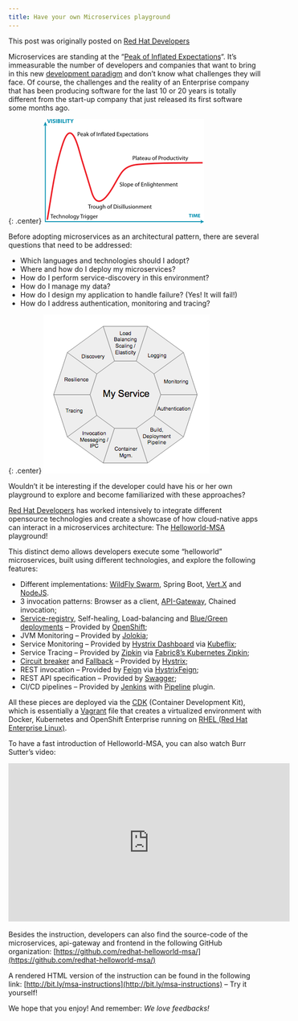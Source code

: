 ```yaml
---
title: Have your own Microservices playground
---
```


This post was originally posted on [Red Hat Developers](https://developers.redhat.com/blog/2016/07/27/have-your-own-microservices-playground/)

Microservices are standing at the “[Peak of Inflated Expectations](https://en.wikipedia.org/wiki/Hype_cycle)“. It’s immeasurable the number of developers and companies that want to bring in this new [development paradigm](http://www.joburg-archive.co.za/2006/pdfs/gds_book/chapter3.pdf) and don’t know what challenges they will face. Of course, the challenges and the reality of an Enterprise company that has been producing software for the last 10 or 20 years is totally different from the start-up company that just released its first software some months ago.


{: .center}
![](/assets/images/320px-gartner_hype_cycle-svg.png)

Before adopting microservices as an architectural pattern, there are several questions that need to be addressed:

- Which languages and technologies should I adopt?
- Where and how do I deploy my microservices?
- How do I perform service-discovery in this environment?
- How do I manage my data?
- How do I design my application to handle failure? (Yes! It will fail!) 
- How do I address authentication, monitoring and tracing?

{: .center}
![](/assets/images/microservices-concerns.png)

Wouldn’t it be interesting if the developer could have his or her own playground to explore and become familiarized with these approaches?

[Red Hat Developers](https://developers.redhat.com/) has worked intensively to integrate different opensource technologies and create a showcase of how cloud-native apps can interact in a microservices architecture: The [Helloworld-MSA](https://github.com/redhat-helloworld-msa/helloworld-msa) playground!

This distinct demo allows developers execute some “helloworld” microservices, built using different technologies, and explore the following features:


- Different implementations: [WildFly Swarm](http://wildfly-swarm.io/), Spring Boot, [Vert.X](http://vertx.io/) and [NodeJS](https://nodejs.org/).
- 3 invocation patterns: Browser as a client, [API-Gateway](http://microservices.io/patterns/apigateway.html), Chained invocation;
- [Service-registry](http://microservices.io/patterns/service-registry.html), Self-healing, Load-balancing  and [Blue/Green deployments](http://blog.christianposta.com/deploy/blue-green-deployments-a-b-testing-and-canary-releases/) – Provided by [OpenShift](https://www.openshift.com/);
- JVM Monitoring – Provided by [Jolokia](https://jolokia.org/);
- Service Monitoring – Provided by [Hystrix Dashboard](https://github.com/Netflix/Hystrix/tree/master/hystrix-dashboard) via [Kubeflix](https://github.com/fabric8io/kubeflix);
- Service Tracing – Provided by [Zipkin](http://zipkin.io/) via [Fabric8’s Kubernetes Zipkin](https://github.com/fabric8io/kubernetes-zipkin);
- [Circuit breaker](https://github.com/Netflix/Hystrix/wiki/Configuration#CommandCircuitBreaker) and [Fallback](https://github.com/Netflix/Hystrix/wiki/How-To-Use#Fallback) – Provided by [Hystrix](https://github.com/Netflix/Hystrix);
- REST invocation – Provided by [Feign](https://github.com/Netflix/feign) via [HystrixFeign](https://github.com/Netflix/feign/tree/master/hystrix);
- REST API specification – Provided by [Swagger](http://swagger.io/);
- CI/CD pipelines – Provided by [Jenkins](https://jenkins.io/) with [Pipeline](https://wiki.jenkins-ci.org/display/JENKINS/Pipeline+Plugin) plugin.

All these pieces are deployed via the [CDK](http://developers.redhat.com/products/cdk/overview/) (Container Development Kit), which is essentially a [Vagrant](https://www.vagrantup.com/) file that creates a virtualized environment with Docker, Kubernetes and OpenShift Enterprise running on [RHEL (Red Hat Enterprise Linux)](http://developers.redhat.com/products/rhel/overview/).

To have a fast introduction of Helloworld-MSA, you can also watch Burr Sutter’s video:

<iframe width="560" height="315" src="https://www.youtube.com/embed/SPATMHP-xw8" frameborder="0" allowfullscreen></iframe>


Besides the instruction, developers can also find the source-code of the microservices, api-gateway and frontend in the following GitHub organization: [https://github.com/redhat-helloworld-msa/](https://github.com/redhat-helloworld-msa/)

A rendered HTML version of the instruction can be found in the following link: [http://bit.ly/msa-instructions](http://bit.ly/msa-instructions) – Try it yourself!

We hope that you enjoy! And remember: *We love feedbacks!* 